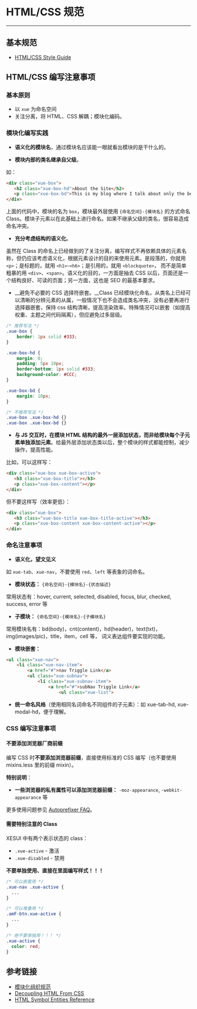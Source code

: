 # HTML/CSS 规范
---

## 基本规范

- [HTML/CSS Style Guide](/getting-started/html-css-guide)

## HTML/CSS 编写注意事项

### 基本原则

- 以 `xue` 为命名空间
- 关注分离，将 HTML、CSS 解耦；模块化编码。

### 模块化编写实践

* __语义化的模块名__，通过模块名应该能一眼就看出模块的是干什么的。

* __模块内部的类名继承自父级__。

如：

```html
<div class="xue-box">
   <h2 class="xue-box-hd">About the Site</h2>
   <p class="xue-box-bd">This is my blog where I talk about only the bestest things in the whole wide world.</p>
</div>
```

上面的代码中，模块的名为 `box`，模块最外层使用 `{命名空间}-{模块名}` 的方式命名 Class。模块子元素以在此基础上进行命名。如果不继承父级的类名，很容易造成命名冲突。

* __充分考虑结构的语义化__。

虽然在 Class 的命名上已经做到的了关注分离，编写样式不再依赖具体的元素名称，但仍应该考虑语义化，根据元素设计的目的来使用元素。是段落的，你就用 `<p>`；是标题的，就用 `<h1>~<h6>`；是引用的，就用 `<blockquote>`， 而不是简单粗暴的用 `<div>`、`<span>`。语义化的目的，一方面是抽去 CSS 以后，页面还是一个结构良好、可读的页面；另一方面，这也是 SEO 的最基本要求。

* __避免不必要的 CSS 选择符嵌套。__Class 已经模块化命名，从类名上已经可以清晰的分辨元素的从属，一般情况下也不会造成类名冲突，没有必要再进行选择器嵌套，保持 css 结构清晰，提高渲染效率。特殊情况可以嵌套（如提高权重、主题之间代码隔离），但应避免过多层级。

```css
/* 推荐写法 */
.xue-box {
	border: 1px solid #333;
}

.xue-box-hd {
    margin: 0;
    padding: 5px 10px;
    border-bottom: 1px solid #333;
    background-color: #CCC;
}

.xue-box-bd {
    margin: 10px;
}

/* 不推荐写法 */
.xue-box .xue-box-hd {}
.xue-box .xue-box-bd {}
```

* __与 JS 交互时，在模块 HTML 结构的最外一层添加状态，而非给模块每个子元素单独添加元素__。给最外层添加状态类以后，整个模块的样式都能控制，减少操作，提高性能。

比如，可以这样写：

```html
<div class="xue-box xue-box-active">
   <h3 class="xue-box-title"></h3>
   <p class="xue-box-content"></p>
</div>
```

但不要这样写（效率更低）：

```html
<div class="xue-box">
   <h3 class="xue-box-title xue-box-title-active"></h3>
   <p class="xue-box-content xue-box-content-active"></p>
</div>
```

### 命名注意事项

* __语义化，望文见义__

如 `xue-tab`、`xue-nav`，不要使用 `red`、`left` 等表象的词命名。

* __模块状态：__ `{命名空间}-{模块名}-{状态描述}`

常用状态有：hover, current, selected, disabled, focus, blur, checked, success, error 等

* __子模块：__ `{命名空间}-{模块名}-{子模块名}`

常用模块名有：bd(body)，cnt(content)，hd(header)，text(txt)，img(images/pic)，title，item，cell 等， 词义表达组件要实现的功能。

* __模块嵌套：__

```html
<ul class="xue-nav">
    <li class="xue-nav-item">
        <a href="#">nav Triggle Link</a>
        <ul class="xue-subnav">
            <li class="xue-subnav-item">
                <a href="#">subNav Triggle Link</a>
                    <ul class="xue-list">
```

* __统一命名风格__（使用相同名词命名不同组件的子元素）：如 xue-tab-hd, xue-modal-hd，便于理解。


### CSS 编写注意事项

#### 不要添加浏览器厂商前缀

编写 CSS 时**不要添加浏览器前缀**，直接使用标准的 CSS 编写（也不要使用 mixins.less 里的前缀 mixin）。

**特别说明**：

- **一些浏览器的私有属性可以添加浏览器前缀：** `-moz-appearance`, `-webkit-appearance` 等

更多使用问题参见 [Autoprefixer FAQ](https://github.com/postcss/autoprefixer#faq)。

#### 需要特别注意的 Class

XESUI 中有两个表示状态的 class：

- `.xue-active` - 激活
- `.xue-disabled` - 禁用

**不要单独使用、直接在里面编写样式！！！**

```css
/* 可以嵌套用 */
.xue-nav .xue-active {
  ...
}

/* 可以堆叠用 */
.amF-btn.xue-active {
  ...
}

/* 绝不要单独用！！！ */
.xue-active {
  color: red;
}
```


## 参考链接

* [模块化组织规范](http://aliceui.org/docs/rule.html)
* [Decoupling HTML From CSS](http://www.smashingmagazine.com/2012/04/20/decoupling-html-from-css-2/)
* [HTML Symbol Entities Reference](http://www.ascii-code.com/html-symbol.php)
